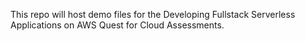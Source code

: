 This repo will host demo files for the Developing Fullstack Serverless Applications on AWS Quest for Cloud Assessments.